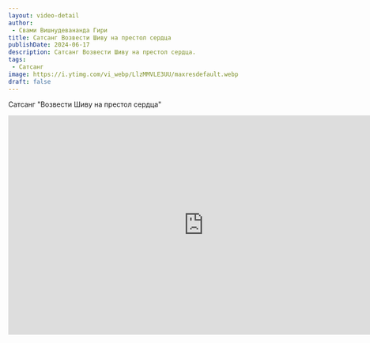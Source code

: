 ```yaml
---
layout: video-detail
author:
 - Свами Вишнудевананда Гири
title: Сатсанг Возвести Шиву на престол сердца
publishDate: 2024-06-17
description: Сатсанг Возвести Шиву на престол сердца. 
tags: 
 - Сатсанг
image: https://i.ytimg.com/vi_webp/LlzMMVLE3UU/maxresdefault.webp
draft: false
---
```


 Сатсанг "Возвести Шиву на престол сердца"


 <iframe width="790" height="444" src="https://www.youtube.com/embed/LlzMMVLE3UU" frameborder="0" allowfullscreen=""></iframe>
